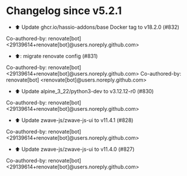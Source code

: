 # Changelog since v5.2.1
- ⬆️ Update ghcr.io/hassio-addons/base Docker tag to v18.2.0 (#832)

Co-authored-by: renovate[bot] <29139614+renovate[bot]@users.noreply.github.com> 
- ⬆️: migrate renovate config (#831)

Co-authored-by: renovate[bot] <29139614+renovate[bot]@users.noreply.github.com>
Co-authored-by: renovate[bot] <renovate[bot]@users.noreply.github.com> 
- ⬆️ Update alpine_3_22/python3-dev to v3.12.12-r0 (#830)

Co-authored-by: renovate[bot] <29139614+renovate[bot]@users.noreply.github.com> 
- ⬆️ Update zwave-js/zwave-js-ui to v11.4.1 (#828)

Co-authored-by: renovate[bot] <29139614+renovate[bot]@users.noreply.github.com> 
- ⬆️ Update zwave-js/zwave-js-ui to v11.4.0 (#827)

Co-authored-by: renovate[bot] <29139614+renovate[bot]@users.noreply.github.com> 
